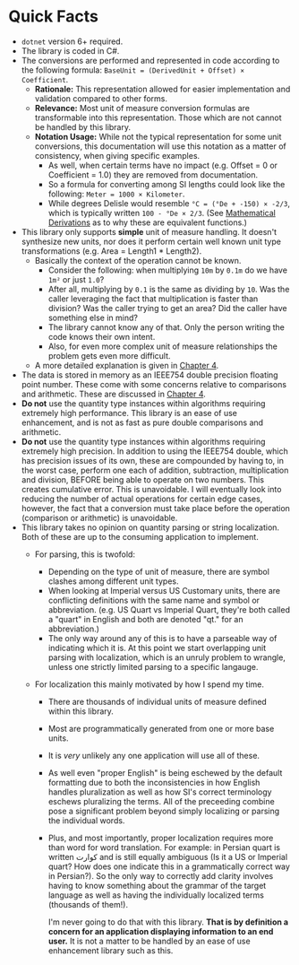 # Quick Facts

-  `dotnet` version 6+ required.
-  The library is coded in C#.
-  The conversions are performed and represented in code according to the following formula: `BaseUnit = (DerivedUnit + Offset) × Coefficient`.
   -  **Rationale:** This representation allowed for easier implementation and validation compared to other forms.
   -  **Relevance:** Most unit of measure conversion formulas are transformable into this representation. Those which are not cannot be handled by this library.
   -  **Notation Usage:** While not the typical representation for some unit conversions, this documentation will use this notation as a matter of consistency, when giving specific examples.
      -  As well, when certain terms have no impact (e.g. Offset = 0 or Coefficient = 1.0) they are removed from documentation.
      -  So a formula for converting among SI lengths could look like the following: `Meter = 1000 × Kilometer`.
      -  While degrees Delisle would resemble `°C = (°De + -150) × -2/3`, which is typically written `100 - °De × 2/3`. (See [Mathematical Derivations](mathematical-derivations.md) as to why these are equivalent functions.)
-  This library only supports **simple** unit of measure handling. It doesn't synthesize new units, nor does it perform certain well known unit type transformations (e.g. Area = Length1 \* Length2).
   -  Basically the context of the operation cannot be known.
      -  Consider the following: when multiplying `10m` by `0.1m` do we have `1m²` or just `1.0`?
      -  After all, multiplying by `0.1` is the same as dividing by `10`. Was the caller leveraging the fact that multiplication is faster than division? Was the caller trying to get an area? Did the caller have something else in mind?
      -  The library cannot know any of that. Only the person writing the code knows their own intent.
      -  Also, for even more complex unit of measure relationships the problem gets even more difficult.
   -  A more detailed explanation is given in [Chapter 4](index.md).
-  The data is stored in memory as an IEEE754 double precision floating point number. These come with some concerns relative to comparisons and arithmetic. These are discussed in [Chapter 4](ch4/index.md).
-  **Do not** use the quantity type instances within algorithms requiring extremely high performance. This library is an ease of use enhancement, and is not as fast as pure double comparisons and arithmetic.
-  **Do not** use the quantity type instances within algorithms requiring extremely high precision. In addition to using the IEEE754 double, which has precision issues of its own, these are compounded by having to, in the worst case, perform one each of addition, subtraction, multiplication and division, BEFORE being able to operate on two numbers. This creates cumulative error. This is unavoidable. I will eventually look into reducing the number of actual operations for certain edge cases, however, the fact that a conversion must take place before the operation (comparison or arithmetic) is unavoidable.
-  This library takes no opinion on quantity parsing or string localization. Both of these are up to the consuming application to implement.
   -  For parsing, this is twofold:
      -  Depending on the type of unit of measure, there are symbol clashes among different unit types.
      -  When looking at Imperial versus US Customary units, there are conflicting definitions with the same name and symbol or abbreviation. (e.g. US Quart vs Imperial Quart, they're both called a "quart" in English and both are denoted "qt." for an abbreviation.)
      -  The only way around any of this is to have a parseable way of indicating which it is. At this point we start overlapping unit parsing with localization, which is an unruly problem to wrangle, unless one strictly limited parsing to a specific langauge.
   -  For localization this mainly motivated by how I spend my time.

      -  There are thousands of individual units of measure defined within this library.
      -  Most are programmatically generated from one or more base units.
      -  It is _very_ unlikely any one application will use all of these.
      -  As well even "proper English" is being eschewed by the default formatting due to both the inconsistencies in how English handles pluralization as well as how SI's correct terminology eschews pluralizing the terms. All of the preceeding combine pose a significant problem beyond simply localizing or parsing the individual words.
      -  Plus, and most importantly, proper localization requires more than word for word translation. For example: in Persian quart is written کوارت and is still equally ambiguous (Is it a US or Imperial quart? How does one indicate this in a grammatically correct way in Persian?). So the only way to correctly add clarity involves having to know something about the grammar of the target language as well as having the individually localized terms (thousands of them!).

         I'm never going to do that with this library. **That is by definition a concern for an application displaying information to an end user.** It is not a matter to be handled by an ease of use enhancement library such as this.
